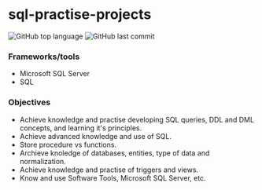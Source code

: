 # sql-practise-projects

![GitHub top language](https://img.shields.io/github/languages/top/FedeBayer/sql-practise-projects?style=for-the-badge)
![GitHub last commit](https://img.shields.io/github/last-commit/FedeBayer/sql-practise-projects?style=for-the-badge)

### Frameworks/tools
* Microsoft SQL Server
* SQL
  
### Objectives

* Achieve knowledge and practise developing SQL queries, DDL and DML concepts, and learning it's principles.
* Achieve advanced knowledge and use of SQL.
* Store procedure vs functions.
* Archieve knoledge of databases, entities, type of data and normalization.
* Achieve knowledge and practise of triggers and views.
* Know and use Software Tools, Microsoft SQL Server, etc.
